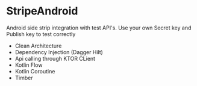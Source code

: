 # StripeAndroid
Android side strip integration with test API's. Use your own Secret key and Publish key to test correctly

- Clean Architecture
- Dependency Injection (Dagger Hilt)
- Api calling through KTOR CLient
- Kotlin Flow
- Kotlin Coroutine
- Timber
